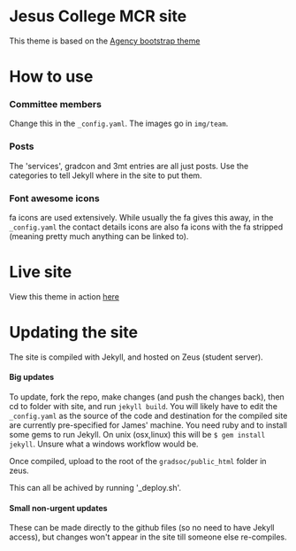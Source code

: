 Jesus College MCR site
====================

This theme is based on the [Agency bootstrap theme ](https://github.com/IronSummitMedia/startbootstrap-agency)

# How to use

### Committee members

Change this in the `_config.yaml`. The images go in `img/team`.

### Posts

The 'services', gradcon and 3mt entries are all just posts. Use the categories to tell Jekyll where in the site to put them.

### Font awesome icons

fa icons are used extensively. While usually the fa gives this away, in the `_config.yaml` the contact details icons are also fa icons with the fa stripped (meaning pretty much anything can be linked to).


# Live site

View this theme in action [here](https://mcr.jesus.cam.ac.uk)

# Updating the site

The site is compiled with Jekyll, and hosted on Zeus (student server).

#### Big updates

To update, fork the repo, make changes (and push the changes back), then cd to folder with site, and run `jekyll build`. You will likely have to edit the `_config.yaml` as the source of the code and destination for the compiled site are currently pre-specified for James' machine. You need ruby and to install some gems to run Jekyll. On unix (osx,linux) this will be `$ gem install jekyll`. Unsure what a windows workflow would be.

Once compiled, upload to the root of the `gradsoc/public_html` folder in zeus.

This can all be achived by running '_deploy.sh'.

#### Small non-urgent updates

These can be made directly to the github files (so no need to have Jekyll access), but changes won't appear in the site till someone else re-compiles.



